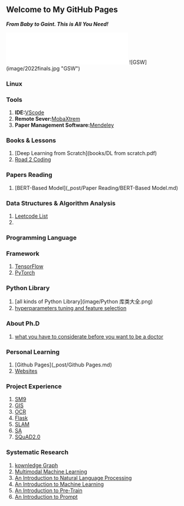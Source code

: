 ## Welcome to My GitHub Pages
***From Baby to Gaint. This is All You Need!***
<iframe frameborder="no" border="0" marginwidth="0" marginheight="0" width=330 height=86 src="//music.163.com/outchain/player?type=2&id=1806635538&auto=1&height=66"></iframe>
![GSW](image/2022finals.jpg "GSW")

### Linux


### Tools
1. **IDE:**[VScode](https://blog.csdn.net/weixin_50821119/article/details/110528064)
2. **Remote Sever:**[MobaXtrem](https://mobaxterm.mobatek.net/)
3. **Paper Management Software:**[Mendeley](https://www.mendeley.com/)



### Books & Lessons
1. [Deep Learning from Scratch](books/DL from scratch.pdf) 
2. [Road 2 Coding](https://r2coding.com)


### Papers Reading
1. [BERT-Based Model](_post/Paper Reading/BERT-Based Model.md)

### Data Structures & Algorithm Analysis
1. [Leetcode List](https://motley-eoraptor-5f4.notion.site/6c292f85ec6145fe94b5c6afaf733728?v=96fee6ad543641a1911fe66dcb6b444c)
2. 

### Programming Language

### Framework
1. [TensorFlow](_post/Framework/TensorFlow.md)
2. [PyTorch](_post/Framework/PyTorch.md)

### Python Library
1. [all kinds of Python Library](image/Python 库类大全.png)
2. [hyperparameters tuning and feature selection](https://github.com/rodrigo-arenas/Sklearn-genetic-opt)

### About Ph.D
1. [what you have to considerate before you want to be a doctor ](https://gong.ustc.edu.cn/2022/0107/c21173a559545/page.htm)

### Personal Learning
1. [Github Pages](_post/Github Pages.md)
2. [Websites](_post/Websites.md)

### Project Experience
1. [SM9]()
2. [GIS]()
3. [OCR]()
4. [Flask]()
5. [SLAM]()
6. [SA]()
7. [SQuAD2.0]()

### Systematic Research
1. [kownledge Graph](-post/KG.md)
2. [Multimodal Machine Learning](_post/MMML.md)
3. [An Introduction to Natural Language Processing](_post/NLP.md)
4. [An Introduction to Machine Learning](_post/Deep%20learning.md)
5. [An Introduction to Pre-Train](_post/Pre-train.md)
6. [An Introduction to Prompt](_post/Prompt.md)
